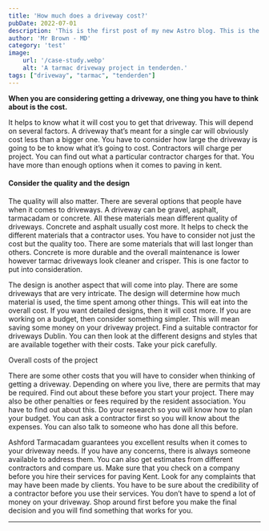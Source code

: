 ```yaml
---
title: 'How much does a driveway cost?'
pubDate: 2022-07-01
description: 'This is the first post of my new Astro blog. This is the first post of my new Astro blog.'
author: 'Mr Brown - MD'
category: 'test'
image:
    url: '/case-study.webp'
    alt: 'A tarmac driveway project in tenderden.'
tags: ["driveway", "tarmac", "tenderden"]
---
```

**When you are considering getting a driveway, one thing you have to think about is the cost.** 

It helps to know what it will cost you to get that driveway. This will depend on several factors. A driveway that’s meant for a single car will obviously cost less than a bigger one. You have to consider how large the driveway is going to be to know what it’s going to cost. Contractors will charge per project. You can find out what a particular contractor charges for that. You have more than enough options when it comes to paving in kent.

#### Consider the quality and the design

The quality will also matter. There are several options that people have when it comes to driveways. A driveway can be gravel, asphalt, tarmacadam or concrete. All these materials mean different quality of driveways. Concrete and asphalt usually cost more. It helps to check the different materials that a contractor uses. You have to consider not just the cost but the quality too. There are some materials that will last longer than others. Concrete is more durable and the overall maintenance is lower however tarmac driveways look cleaner and crisper. This is one factor to put into consideration.

The design is another aspect that will come into play. There are some driveways that are very intricate. The design will determine how much material is used, the time spent among other things. This will eat into the overall cost. If you want detailed designs, then it will cost more. If you are working on a budget, then consider something simpler. This will mean saving some money on your driveway project. Find a suitable contractor for driveways Dublin. You can then look at the different designs and styles that are available together with their costs. Take your pick carefully.


Overall costs of the project

There are some other costs that you will have to consider when thinking of getting a driveway. Depending on where you live, there are permits that may be required. Find out about these before you start your project. There may also be other penalties or fees required by the resident association. You have to find out about this. Do your research so you will know how to plan your budget. You can ask a contractor first so you will know about the expenses. You can also talk to someone who has done all this before.

Ashford Tarmacadam guarantees you excellent results when it comes to your driveway needs. If you have any concerns, there is always someone available to address them. You can also get estimates from different contractors and compare us. Make sure that you check on a company before you hire their services for paving Kent. Look for any complaints that may have been made by clients. You have to be sure about the credibility of a contractor before you use their services. You don’t have to spend a lot of money on your driveway. Shop around first before you make the final decision and you will find something that works for you.

---